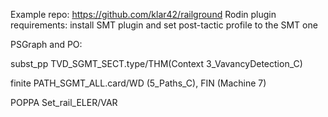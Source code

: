 Example repo: https://github.com/klar42/railground
Rodin plugin requirements: install SMT plugin and set post-tactic profile to the SMT one


PSGraph and PO:

subst_pp 	TVD_SGMT_SECT.type/THM(Context 3_VavancyDetection_C)
	
finite		PATH_SGMT_ALL.card/WD (5_Paths_C), FIN (Machine 7)

POPPA		Set_rail_ELER/VAR

			